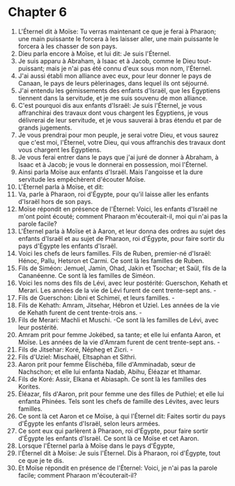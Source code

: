 # Chapter 6

1. L'Éternel dit à Moïse: Tu verras maintenant ce que je ferai à Pharaon; une main puissante le forcera à les laisser aller, une main puissante le forcera à les chasser de son pays.
2. Dieu parla encore à Moïse, et lui dit: Je suis l'Éternel.
3. Je suis apparu à Abraham, à Isaac et à Jacob, comme le Dieu tout-puissant; mais je n'ai pas été connu d'eux sous mon nom, l'Éternel.
4. J'ai aussi établi mon alliance avec eux, pour leur donner le pays de Canaan, le pays de leurs pèlerinages, dans lequel ils ont séjourné.
5. J'ai entendu les gémissements des enfants d'Israël, que les Égyptiens tiennent dans la servitude, et je me suis souvenu de mon alliance.
6. C'est pourquoi dis aux enfants d'Israël: Je suis l'Éternel, je vous affranchirai des travaux dont vous chargent les Égyptiens, je vous délivrerai de leur servitude, et je vous sauverai à bras étendu et par de grands jugements.
7. Je vous prendrai pour mon peuple, je serai votre Dieu, et vous saurez que c'est moi, l'Éternel, votre Dieu, qui vous affranchis des travaux dont vous chargent les Égyptiens.
8. Je vous ferai entrer dans le pays que j'ai juré de donner à Abraham, à Isaac et à Jacob; je vous le donnerai en possession, moi l'Éternel.
9. Ainsi parla Moïse aux enfants d'Israël. Mais l'angoisse et la dure servitude les empêchèrent d'écouter Moïse.
10. L'Éternel parla à Moïse, et dit:
11. Va, parle à Pharaon, roi d'Égypte, pour qu'il laisse aller les enfants d'Israël hors de son pays.
12. Moïse répondit en présence de l'Éternel: Voici, les enfants d'Israël ne m'ont point écouté; comment Pharaon m'écouterait-il, moi qui n'ai pas la parole facile?
13. L'Éternel parla à Moïse et à Aaron, et leur donna des ordres au sujet des enfants d'Israël et au sujet de Pharaon, roi d'Égypte, pour faire sortir du pays d'Égypte les enfants d'Israël.
14. Voici les chefs de leurs familles. Fils de Ruben, premier-né d'Israël: Hénoc, Pallu, Hetsron et Carmi. Ce sont là les familles de Ruben.
15. Fils de Siméon: Jemuel, Jamin, Ohad, Jakin et Tsochar; et Saül, fils de la Cananéenne. Ce sont là les familles de Siméon.
16. Voici les noms des fils de Lévi, avec leur postérité: Guerschon, Kehath et Merari. Les années de la vie de Lévi furent de cent trente-sept ans. -
17. Fils de Guerschon: Libni et Schimeï, et leurs familles. -
18. Fils de Kehath: Amram, Jitsehar, Hébron et Uziel. Les années de la vie de Kehath furent de cent trente-trois ans. -
19. Fils de Merari: Machli et Muschi. -Ce sont là les familles de Lévi, avec leur postérité.
20. Amram prit pour femme Jokébed, sa tante; et elle lui enfanta Aaron, et Moïse. Les années de la vie d'Amram furent de cent trente-sept ans. -
21. Fils de Jitsehar: Koré, Népheg et Zicri. -
22. Fils d'Uziel: Mischaël, Eltsaphan et Sithri.
23. Aaron prit pour femme Élischéba, fille d'Amminadab, sœur de Nachschon; et elle lui enfanta Nadab, Abihu, Éléazar et Ithamar.
24. Fils de Koré: Assir, Elkana et Abiasaph. Ce sont là les familles des Korites.
25. Éléazar, fils d'Aaron, prit pour femme une des filles de Puthiel; et elle lui enfanta Phinées. Tels sont les chefs de famille des Lévites, avec leurs familles.
26. Ce sont là cet Aaron et ce Moïse, à qui l'Éternel dit: Faites sortir du pays d'Égypte les enfants d'Israël, selon leurs armées.
27. Ce sont eux qui parlèrent à Pharaon, roi d'Égypte, pour faire sortir d'Égypte les enfants d'Israël. Ce sont là ce Moïse et cet Aaron.
28. Lorsque l'Éternel parla à Moïse dans le pays d'Égypte,
29. l'Éternel dit à Moïse: Je suis l'Éternel. Dis à Pharaon, roi d'Égypte, tout ce que je te dis.
30. Et Moïse répondit en présence de l'Éternel: Voici, je n'ai pas la parole facile; comment Pharaon m'écouterait-il?

